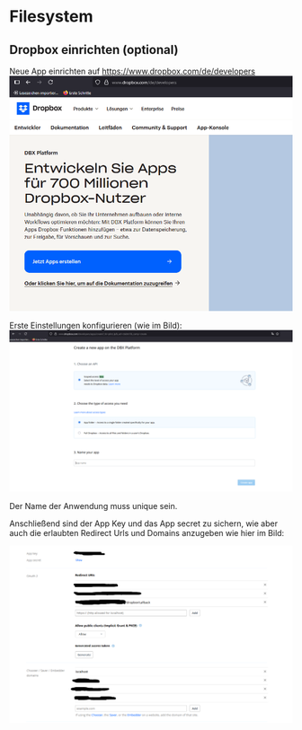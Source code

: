 # Filesystem

## Dropbox einrichten (optional)

Neue App einrichten auf https://www.dropbox.com/de/developers
![Dropbox](./assets/images/dropbox_app.png)

Erste Einstellungen konfigurieren (wie im Bild):
![Dropbox](./assets/images/dropbox_first_settings.png)

Der Name der Anwendung muss unique sein.

Anschließend sind der App Key und das App secret zu sichern,
wie aber auch die erlaubten Redirect Urls und Domains anzugeben wie hier im Bild:

![Dropbox](./assets/images/configuration.png)